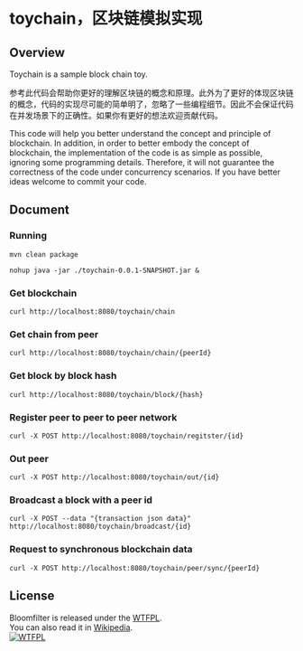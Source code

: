 # toychain，区块链模拟实现
## Overview
Toychain is a sample block chain toy.<br>

<p>参考此代码会帮助你更好的理解区块链的概念和原理。此外为了更好的体现区块链的概念，代码的实现尽可能的简单明了，忽略了一些编程细节。因此不会保证代码在并发场景下的正确性。如果你有更好的想法欢迎贡献代码。</p>

<p>This code will help you better understand the concept and principle of blockchain. In addition, in order to better embody the concept of blockchain, the implementation of the code is as simple as possible, ignoring some programming details.
Therefore, it will not guarantee the correctness of the code under concurrency scenarios. If you have better ideas welcome to commit your code.</p>

## Document
### Running
```
mvn clean package
```
```
nohup java -jar ./toychain-0.0.1-SNAPSHOT.jar &
```
### Get blockchain
```
curl http://localhost:8080/toychain/chain
```
### Get chain from peer
```
curl http://localhost:8080/toychain/chain/{peerId}
```
### Get block by block hash
```
curl http://localhost:8080/toychain/block/{hash}
```
### Register peer to peer to peer network
```
curl -X POST http://localhost:8080/toychain/regitster/{id}
```
### Out peer
```
curl -X POST http://localhost:8080/toychain/out/{id}
```
### Broadcast a block with a peer id
```
curl -X POST --data "{transaction json data}" http://localhost:8080/toychain/broadcast/{id}
```
### Request to synchronous blockchain data
```
curl -X POST http://localhost:8080/toychain/peer/sync/{peerId}
```

## License
Bloomfilter is released under the [WTFPL](http://www.wtfpl.net/about/).</br>
You can also read it in [Wikipedia](https://en.wikipedia.org/wiki/WTFPL).</br>
[![WTFPL](http://www.wtfpl.net/wp-content/uploads/2012/12/wtfpl-badge-1.png)](http://www.wtfpl.net)

